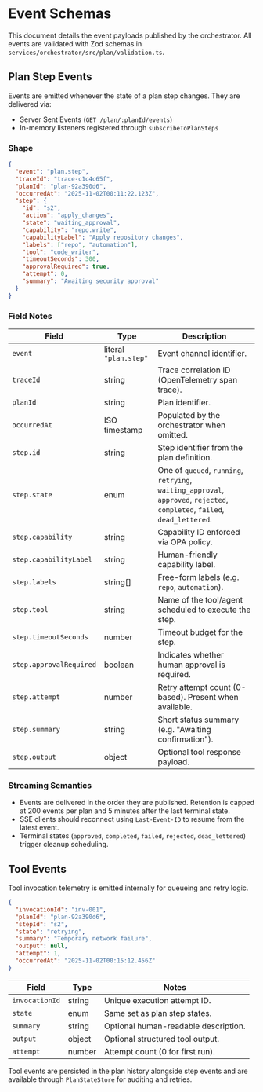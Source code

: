 # Event Schemas

This document details the event payloads published by the orchestrator. All events are validated with Zod schemas in `services/orchestrator/src/plan/validation.ts`.

## Plan Step Events

Events are emitted whenever the state of a plan step changes. They are delivered via:

- Server Sent Events (`GET /plan/:planId/events`)
- In-memory listeners registered through `subscribeToPlanSteps`

### Shape

```json
{
  "event": "plan.step",
  "traceId": "trace-c1c4c65f",
  "planId": "plan-92a390d6",
  "occurredAt": "2025-11-02T00:11:22.123Z",
  "step": {
    "id": "s2",
    "action": "apply_changes",
    "state": "waiting_approval",
    "capability": "repo.write",
    "capabilityLabel": "Apply repository changes",
    "labels": ["repo", "automation"],
    "tool": "code_writer",
    "timeoutSeconds": 300,
    "approvalRequired": true,
    "attempt": 0,
    "summary": "Awaiting security approval"
  }
}
```

### Field Notes

| Field | Type | Description |
| - | - | - |
| `event` | literal `"plan.step"` | Event channel identifier. |
| `traceId` | string | Trace correlation ID (OpenTelemetry span trace). |
| `planId` | string | Plan identifier. |
| `occurredAt` | ISO timestamp | Populated by the orchestrator when omitted. |
| `step.id` | string | Step identifier from the plan definition. |
| `step.state` | enum | One of `queued`, `running`, `retrying`, `waiting_approval`, `approved`, `rejected`, `completed`, `failed`, `dead_lettered`. |
| `step.capability` | string | Capability ID enforced via OPA policy. |
| `step.capabilityLabel` | string | Human-friendly capability label. |
| `step.labels` | string[] | Free-form labels (e.g. `repo`, `automation`). |
| `step.tool` | string | Name of the tool/agent scheduled to execute the step. |
| `step.timeoutSeconds` | number | Timeout budget for the step. |
| `step.approvalRequired` | boolean | Indicates whether human approval is required. |
| `step.attempt` | number | Retry attempt count (0-based). Present when available. |
| `step.summary` | string | Short status summary (e.g. "Awaiting confirmation"). |
| `step.output` | object | Optional tool response payload. |

### Streaming Semantics

- Events are delivered in the order they are published. Retention is capped at 200 events per plan and 5 minutes after the last terminal state.
- SSE clients should reconnect using `Last-Event-ID` to resume from the latest event.
- Terminal states (`approved`, `completed`, `failed`, `rejected`, `dead_lettered`) trigger cleanup scheduling.

## Tool Events

Tool invocation telemetry is emitted internally for queueing and retry logic.

```json
{
  "invocationId": "inv-001",
  "planId": "plan-92a390d6",
  "stepId": "s2",
  "state": "retrying",
  "summary": "Temporary network failure",
  "output": null,
  "attempt": 1,
  "occurredAt": "2025-11-02T00:15:12.456Z"
}
```

| Field | Type | Notes |
| - | - | - |
| `invocationId` | string | Unique execution attempt ID. |
| `state` | enum | Same set as plan step states. |
| `summary` | string | Optional human-readable description. |
| `output` | object | Optional structured tool output. |
| `attempt` | number | Attempt count (0 for first run). |

Tool events are persisted in the plan history alongside step events and are available through `PlanStateStore` for auditing and retries.

